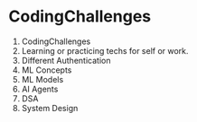 # CodingChallenges
1. CodingChallenges
2. Learning or practicing techs for self or work.
  1. Different Authentication
  2. ML Concepts
  3. ML Models
  4. AI Agents
  5. DSA
  6. System Design
